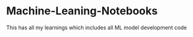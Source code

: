 # Machine-Leaning-Notebooks

This has all my learnings which includes all ML model development code
